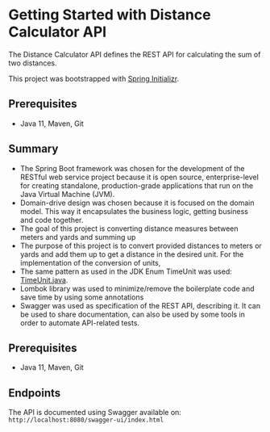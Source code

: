 # Getting Started with Distance Calculator API

The Distance Calculator API defines the REST API for calculating the sum of two distances.

This project was bootstrapped with [Spring Initializr](https://start.spring.io/).

## Prerequisites

* Java 11, Maven, Git

## Summary

* The Spring Boot framework was chosen for the development of the RESTful web service project
because it is open source, enterprise-level for creating standalone, production-grade applications
that run on the Java Virtual Machine (JVM).
* Domain-drive design was chosen because it is focused on the domain model. This way it encapsulates the business logic,
getting business and code together.
* The goal of this project is converting distance measures between meters and yards and summing up 
* The purpose of this project is to convert provided distances to meters or yards and add
them up to get a distance in the desired unit. For the implementation of the conversion of units,
* The same pattern as used in the JDK Enum TimeUnit was used: [TimeUnit.java](https://github.com/openjdk-mirror/jdk7u-jdk/blob/master/src/share/classes/java/util/concurrent/TimeUnit.java).
* Lombok library was used to minimize/remove the boilerplate code and save time by using some annotations
* Swagger was used as specification of the REST API, describing it. It can be used to share documentation,
can also be used by some tools in order to automate API-related tests.

## Prerequisites

* Java 11, Maven, Git


## Endpoints

The API is documented using Swagger available on:
`http://localhost:8080/swagger-ui/index.html`

